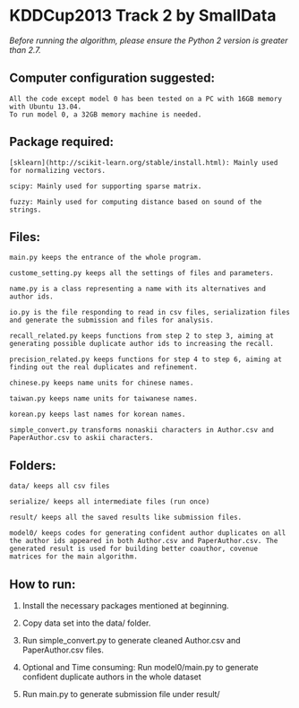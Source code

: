 KDDCup2013 Track 2 by SmallData
=================================

*Before running the algorithm, please ensure the Python 2 version is greater than 2.7.*

Computer configuration suggested:
-------------------------------

    All the code except model 0 has been tested on a PC with 16GB memory with Ubuntu 13.04.
    To run model 0, a 32GB memory machine is needed.

Package required: 
-------------------------------

    [sklearn](http://scikit-learn.org/stable/install.html): Mainly used for normalizing vectors.

    scipy: Mainly used for supporting sparse matrix.

    fuzzy: Mainly used for computing distance based on sound of the strings.

Files:
---------------------------------
    main.py keeps the entrance of the whole program.

    custome_setting.py keeps all the settings of files and parameters.

    name.py is a class representing a name with its alternatives and author ids.

    io.py is the file responding to read in csv files, serialization files and generate the submission and files for analysis.

    recall_related.py keeps functions from step 2 to step 3, aiming at generating possible duplicate author ids to increasing the recall.

    precision_related.py keeps functions for step 4 to step 6, aiming at finding out the real duplicates and refinement.

    chinese.py keeps name units for chinese names.

    taiwan.py keeps name units for taiwanese names.

    korean.py keeps last names for korean names.

    simple_convert.py transforms nonaskii characters in Author.csv and PaperAuthor.csv to askii characters.

Folders:
------------------------------------
    data/ keeps all csv files

    serialize/ keeps all intermediate files (run once)

    result/ keeps all the saved results like submission files.

    model0/ keeps codes for generating confident author duplicates on all the author ids appeared in both Author.csv and PaperAuthor.csv. The generated result is used for building better coauthor, covenue matrices for the main algorithm.

How to run:
-------------------------------------
1. Install the necessary packages mentioned at beginning.

2. Copy data set into the data/ folder.

3. Run simple_convert.py to generate cleaned Author.csv and PaperAuthor.csv files.

4. Optional and Time consuming: Run model0/main.py to generate confident duplicate authors in the whole dataset

5. Run main.py to generate submission file under result/
